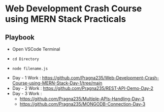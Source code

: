 # Web Development Crash Course using MERN Stack Practicals

## Playbook

* Open VSCode Terminal
*     cd Directory
*     node filename.js

* Day - 1 Work : https://github.com/Pragna235/Web-Development-Crash-Course-using-MERN-Stack-Day-1/tree/main
* Day - 2 Work : https://github.com/Pragna235/REST-API-Demo-Day-2
* Day - 3 Work :
  * https://github.com/Pragna235/Multiple-APIs-Handling-Day-3
  * https://github.com/Pragna235/MONGODB-Connection-Day-3
